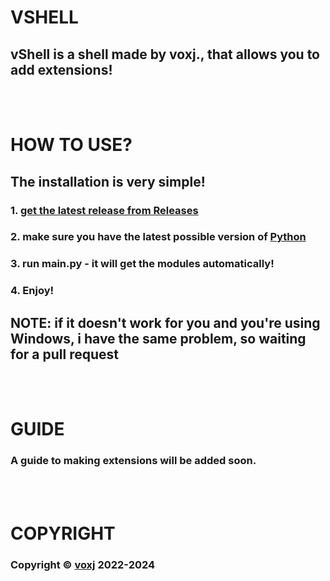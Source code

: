 # VSHELL
## vShell is a shell made by voxj., that allows you to add extensions!
<br><br>
# HOW TO USE?
## The installation is very simple!
### 1. [get the latest release from Releases](https://github.com/voxj/vShell/releases/)
### 2. make sure you have the latest possible version of [Python](https://python.org/)
### 3. run main.py - it will get the modules automatically!
### 4. Enjoy!
## NOTE: if it doesn't work for you and you're using Windows, i have the same problem, so waiting for a pull request
<br><br>
# GUIDE
### A guide to making extensions will be added soon.
<br><br>
# COPYRIGHT
### Copyright ©️ [voxj](https://vxj.is-a.dev/i/) 2022-2024
